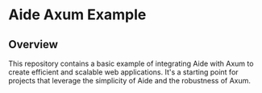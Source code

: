 # Aide Axum Example

## Overview

This repository contains a basic example of integrating Aide with Axum to create efficient and scalable web applications. It's a starting point for projects that leverage the simplicity of Aide and the robustness of Axum.